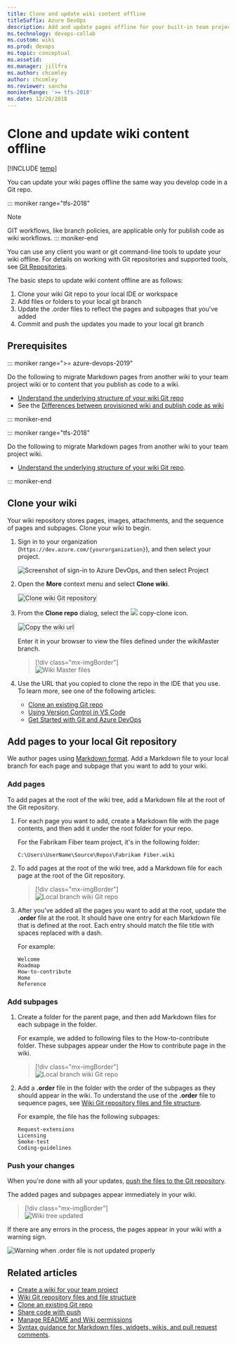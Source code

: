 ```yaml
---
title: Clone and update wiki content offline 
titleSuffix: Azure DevOps 
description: Add and update pages offline for your built-in team project wiki in Azure DevOps 
ms.technology: devops-collab
ms.custom: wiki
ms.prod: devops
ms.topic: conceptual
ms.assetid:
ms.manager: jillfra
ms.author: chcomley
author: chcomley
ms.reviewer: sancha
monikerRange: '>= tfs-2018'
ms.date: 12/20/2018  
---
```


# Clone and update wiki content offline

[!INCLUDE [temp](../../_shared/version-vsts-tfs-2018.md)]

You can update your wiki pages offline the same way you develop code in a Git repo.

::: moniker range="tfs-2018"
> [!NOTE]  
> GIT workflows, like branch policies, are applicable only for publish code as wiki workflows.
::: moniker-end

You can use any client you want or git command-line tools to update your wiki offline. For details on working with Git repositories and supported tools, see [Git Repositories](../../repos/git/index.md).

The basic steps to update wiki content offline are as follows:

1. Clone your wiki Git repo to your local IDE or workspace
2. Add files or folders to your local git branch
3. Update the .order files to reflect the pages and subpages that you've added
4. Commit and push the updates you made to your local git branch

## Prerequisites

::: moniker range=">= azure-devops-2019"

Do the following to migrate Markdown pages from another wiki to your team project wiki or to content that you publish as code to a wiki.

- [Understand the underlying structure of your wiki Git repo](wiki-file-structure.md)
- See the [Differences between provisioned wiki and publish code as wiki](provisioned-vs-published-wiki.md)

::: moniker-end

::: moniker range="tfs-2018"

Do the following to migrate Markdown pages from another wiki to your team project wiki.

- [Understand the underlying structure of your wiki Git repo](wiki-file-structure.md).

::: moniker-end

<a id="edit-wiki-offline"></a>

## Clone your wiki

Your wiki repository stores pages, images, attachments, and the sequence of pages and subpages. Clone your wiki to begin.

1. Sign in to your organization (`https://dev.azure.com/{yourorganization}`), and then select your project.

   ![Screenshot of sign-in to Azure DevOps, and then select Project](_img/wiki/sign-in-to-azure-devops-select-project.png)

2. Open the **More** context menu and select **Clone wiki**.

	<img src="_img/wiki/clone-wiki.png" alt="Clone wiki Git repository" style="border: 1px solid #C3C3C3;" />

2. From the **Clone repo** dialog, select the ![ ](../../_img/icons/copy-clone-icon.png) copy-clone icon.  

	<img src="_img/wiki/clone-wiki-dialog.png" alt="Copy the wiki url" style="border: 1px solid #C3C3C3;" />

	Enter it in your browser to view the files defined under the wikiMaster branch.

	> [!div class="mx-imgBorder"]  
	> ![Wiki Master files](_img/wiki/work-offline-wikiMaster-files.png)

3. Use the URL that you copied to clone the repo in the IDE that you use. To learn more, see one of the following articles:
	- [Clone an existing Git repo](../../repos/git/clone.md)
	- [Using Version Control in VS Code](https://code.visualstudio.com/docs/editor/versioncontrol)
	- [Get Started with Git and Azure DevOps](../../repos/git/gitquickstart.md?view=azure-devops&tabs=visual-studio)

## Add pages to your local Git repository

We author pages using [Markdown format](../../reference/markdown-guidance.md). Add a Markdown file to your local branch for each page and subpage that you want to add to your wiki.

### Add pages

To add pages at the root of the wiki tree, add a Markdown file at the root of the Git repository.

1. For each page you want to add, create a Markdown file with the page contents, and then add it under the root folder for your repo.

	For the Fabrikam Fiber team project, it's in the following folder:  

	`C:\Users\UserName\Source\Repos\Fabrikam Fiber.wiki`

2.  To add pages at the root of the wiki tree, add a Markdown file for each page at the root of the Git repository.

	> [!div class="mx-imgBorder"]  
	> ![Local branch wiki Git repo](_img/wiki/add-pages.png)

3. After you've added all the pages you want to add at the root, update the **.order** file at the root. It should have one entry for each Markdown file that is defined at the root. Each entry should match the file title with spaces replaced with a dash.

	For example:  

    ```
	Welcome
	Roadmap  
	How-to-contribute  
	Home  
	Reference  
    ```

### Add subpages

1. Create a folder for the parent page, and then add Markdown files for each subpage in the folder.

   For example, we added to following files to the How-to-contribute folder. These subpages appear under the How to contribute page in the wiki.

	> [!div class="mx-imgBorder"]  
	> ![Local branch wiki Git repo](_img/wiki/add-sub-pages.png)

2. Add a **.order** file in the folder with the order of the subpages as they should appear in the wiki. To understand the use of the **.order** file to sequence pages, see [Wiki Git repository files and file structure](wiki-file-structure.md).
	 
	For example, the file has the following subpages:

    ```
	Request-extensions  
	Licensing  
	Smoke-test  
	Coding-guidelines  
    ```

### Push your changes

When you're done with all your updates, [push the files to the Git repository](../../repos/git/pushing.md).

The added pages and subpages appear immediately in your wiki.

   > [!div class="mx-imgBorder"]  
   > ![Wiki tree updated](_img/wiki/wiki-tree-updated-offline.png)

If there are any errors in the process, the pages appear in your wiki with a warning sign.

![Warning when .order file is not updated properly](_img/wiki/wiki-offline-order-warning.png)

## Related articles

- [Create a wiki for your team project](wiki-create-repo.md)
- [Wiki Git repository files and file structure](wiki-file-structure.md)
- [Clone an existing Git repo](../../repos/git/clone.md)
- [Share code with push](../../repos/git/pushing.md)
- [Manage README and Wiki permissions](manage-readme-wiki-permissions.md)
- [Syntax guidance for Markdown files, widgets, wikis, and pull request comments](../../reference/markdown-guidance.md).

<!---

<img src="_img/wiki/wiki-repo-struct.png" alt="Wiki Git repository structure" style="border: 1px solid #C3C3C3;" />
 
<img src="_img/wiki/wiki-offline-add-page.png" alt="Add page to wiki Git repo" style="border: 1px solid #C3C3C3;" />

	<img src="_img/wiki/wiki-offline-update-order-subpages.png" alt="Update .ORDER file with the order of the sub-pages in the Git repo" style="border: 1px solid #C3C3C3;" />

	<img src="_img/wiki/wiki-offline-updated.png" alt="Wiki pages appear after updating the pages offline" style="border: 1px solid #C3C3C3;" />

In the web portal, you can view the repo files based on the following URL: 
::: moniker range=">= azure-devops-2019"
	`https://*AccountName*.visualstudio.com/DefaultCollection/*ProjectName*/_git/*ProjectName*.wiki`
::: moniker-end
::: moniker range=">= tfs-2018"
	`https://*ServerName*/DefaultCollection/*ProjectName*/_git/*ProjectName*.wiki`
::: moniker-end

1. Clone your wiki Git repo to your local IDE or workspace 
2. Create a local git branch based on your wikiMaster branch 
3. Add files or folders to your local git branch 
4. Update the .ORDER file(s) to reflect the pages and subpages you've added 
5. Commit and push the updates you made to your local git branch
6. Create a pull request to merge your changes to the wikiMaster branch 
7. Approve the changes to complete the pull request.  

While that's a lot of steps, the main steps that are specific to updating a wiki is step 3. The rest follow the standard steps for updating a Git repo.

-->  